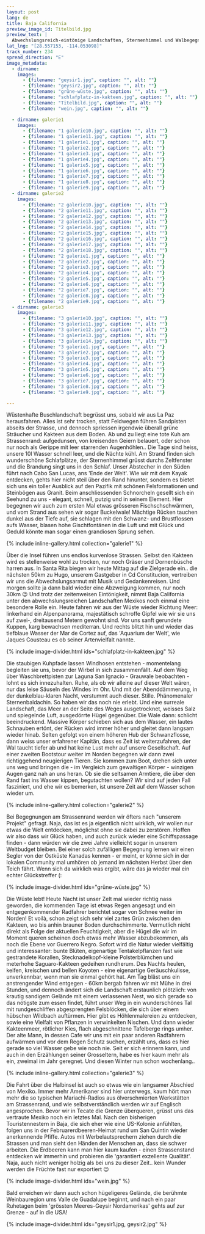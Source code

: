 ```yaml
---
layout: post
lang: de
title: Baja California
preview_image_id: Titelbild.jpg
preview_text: |
  Abwechslungsreich-eintönige Landschaften, Sternenhimmel und Walbegegnungen, und ein schleichender Abschied von Mexiko.. wir geniessen die letzten Kilometer auf der Halbinsel, und haben noch einmal Gelegenheit, die tolle mexikanische Gastfreundschaft zu erleben.
lat_lng: "[28.557153, -114.053098]"
track_number: 234
spread_direction: "E"
image_metadata:
  - dirname:
    images:
      - {filename: "geysir1.jpg", caption: "", alt: ""}
      - {filename: "geysir2.jpg", caption: "", alt: ""}
      - {filename: "grüne-wüste.jpg", caption: "", alt: ""}
      - {filename: "schlafplatz-in-kakteen.jpg", caption: "", alt: ""}
      - {filename: "Titelbild.jpg", caption: "", alt: ""}
      - {filename: "wein.jpg", caption: "", alt: ""}

  - dirname: galerie1
    images:
      - {filename: "1 galerie10.jpg", caption: "", alt: ""}
      - {filename: "1 galerie11.jpg", caption: "", alt: ""}
      - {filename: "1 galerie1.jpg", caption: "", alt: ""}
      - {filename: "1 galerie2.jpg", caption: "", alt: ""}
      - {filename: "1 galerie3.jpg", caption: "", alt: ""}
      - {filename: "1 galerie4.jpg", caption: "", alt: ""}
      - {filename: "1 galerie5.jpg", caption: "", alt: ""}
      - {filename: "1 galerie6.jpg", caption: "", alt: ""}
      - {filename: "1 galerie7.jpg", caption: "", alt: ""}
      - {filename: "1 galerie8.jpg", caption: "", alt: ""}
      - {filename: "1 galerie9.jpg", caption: "", alt: ""}
  - dirname: galerie2
    images:
      - {filename: "2 galerie10.jpg", caption: "", alt: ""}
      - {filename: "2 galerie11.jpg", caption: "", alt: ""}
      - {filename: "2 galerie12.jpg", caption: "", alt: ""}
      - {filename: "2 galerie13.jpg", caption: "", alt: ""}
      - {filename: "2 galerie14.jpg", caption: "", alt: ""}
      - {filename: "2 galerie15.jpg", caption: "", alt: ""}
      - {filename: "2 galerie16.jpg", caption: "", alt: ""}
      - {filename: "2 galerie17.jpg", caption: "", alt: ""}
      - {filename: "2 galerie18.jpg", caption: "", alt: ""}
      - {filename: "2 galerie1.jpg", caption: "", alt: ""}
      - {filename: "2 galerie2.jpg", caption: "", alt: ""}
      - {filename: "2 galerie3.jpg", caption: "", alt: ""}
      - {filename: "2 galerie4.jpg", caption: "", alt: ""}
      - {filename: "2 galerie5.jpg", caption: "", alt: ""}
      - {filename: "2 galerie6.jpg", caption: "", alt: ""}
      - {filename: "2 galerie7.jpg", caption: "", alt: ""}
      - {filename: "2 galerie8.jpg", caption: "", alt: ""}
      - {filename: "2 galerie9.jpg", caption: "", alt: ""}
  - dirname: galerie3
    images:
      - {filename: "3 galerie10.jpg", caption: "", alt: ""}
      - {filename: "3 galerie11.jpg", caption: "", alt: ""}
      - {filename: "3 galerie12.jpg", caption: "", alt: ""}
      - {filename: "3 galerie13.jpg", caption: "", alt: ""}
      - {filename: "3 galerie14.jpg", caption: "", alt: ""}
      - {filename: "3 galerie1.jpg", caption: "", alt: ""}
      - {filename: "3 galerie2.jpg", caption: "", alt: ""}
      - {filename: "3 galerie3.jpg", caption: "", alt: ""}
      - {filename: "3 galerie4.jpg", caption: "", alt: ""}
      - {filename: "3 galerie5.jpg", caption: "", alt: ""}
      - {filename: "3 galerie6.jpg", caption: "", alt: ""}
      - {filename: "3 galerie7.jpg", caption: "", alt: ""}
      - {filename: "3 galerie8.jpg", caption: "", alt: ""}
      - {filename: "3 galerie9.jpg", caption: "", alt: ""}

---
```


Wüstenhafte Buschlandschaft begrüsst uns, sobald wir aus La Paz herausfahren. Alles ist sehr trocken, statt Feldwegen führen Sandpisten abseits der Strasse, und dennoch spriessen irgendwie überall grüne Sträucher und Kakteen aus dem Boden. Ab und zu liegt eine tote Kuh am Strassenrand: aufgedunsen, von kreisenden Geiern belauert, oder schon nur noch als Gerippe mit leer starrenden Augenhöhlen.. Die Tage sind heiss, unsere 10l Wasser schnell leer,  und die Nächte kühl. Am Strand finden sich wunderschöne Schlafplätze, der Sternenhimmel grüsst durchs Zeltfenster und die Brandung singt uns in den Schlaf. Unser Abstecher in den Süden führt nach Cabo San Lucas, ans 'Ende der Welt'. Wie wir mit dem Kayak entdecken, gehts hier nicht steil über den Rand hinunter, sondern es bietet sich uns ein toller Ausblick auf den Pazifik mit schönen Felsformationen und Steinbögen aus Granit. Beim anschliessenden Schnorcheln gesellt sich ein Seehund zu uns - elegant, schnell, putzig und in seinem Element. Hier begegnen wir auch zum ersten Mal etwas grösseren Fischschschwärmen, und vom Strand aus sehen wir sogar Buckelwale! Mächtige Rücken tauchen dunkel aus der Tiefe auf, sie schlagen mit den Schwanz- und Brustflossen aufs Wasser, blasen hohe Gischtfontänen in die Luft und mit Glück und Geduld könnte man sogar einen grandiosen Sprung sehen.

{% include inline-gallery.html collection="galerie1" %}

Über die Insel führen uns endlos kurvenlose Strassen. Selbst den Kakteen wird es stellenweise wohl zu trocken, nur noch Gräser und Dornenbüsche harren aus. In Santa Rita biegen wir heute Mittag auf die Zielgerade ein.. die nächsten 50km zu Hugo, unserem Gastgeber in Cd Constitucion, vertreiben wir uns die Abwechslungsarmut mit Musik und Gedankenreisen. Und morgen sollte ja dann bald wieder eine Abzweigung kommen, nur noch 30km 😉
Und trotz der zeitenweisen Eintönigkeit, nimmt Baja California unter den abwechslungsreichen Landschaften Mexikos noch einmal eine besondere Rolle ein. Heute fahren wir aus der Wüste wieder Richtung Meer: linkerhand ein Alpenpanorama, majestätisch schroffe Gipfel wie wir sie uns auf zwei-, dreitausend Metern gewohnt sind. Vor uns sanft gerundete Kuppen, karg bewachsen mediterran. Und rechts blitzt hin und wieder das tiefblaue Wasser der Mar de Cortez auf, das 'Aquarium der Welt', wie Jaques Cousteau es ob seiner Artenvielfalt nannte.

{% include image-divider.html ids="schlafplatz-in-kakteen.jpg" %}

Die staubigen Kuhpfade lassen Windhosen entstehen - momentelang begleiten sie uns, bevor der Wirbel in sich zusammenfällt. Auf dem Weg über Waschbrettpisten zur Laguna San Ignacio - Grauwale beobachten - lohnt es sich innezuhalten. Ruhe, als ob wir alleine auf dieser Welt wären, nur das leise Säuseln des Windes im Ohr. Und mit der Abenddämmerung, in der dunkelblau-klaren Nacht, verstummt auch dieser. Stille. Phänomenaler Sternenbaldachin. So haben wir das noch nie erlebt. Und eine surreale Landschaft, das Meer an der Seite des Weges ausgetrocknet, weisses Salz und spiegelnde Luft, ausgedörrte Hügel gegenüber. Die Wale dann: schlicht beeindruckend. Massive Körper schieben sich aus dem Wasser, ein lautes Schnauben ertönt, der Rücken wird immer höher und gleitet dann langsam wieder hinab. Selten gefolgt von einem höheren Hub der Schwanzflosse, dann weiss unser erfahrener Kapitän, dass es Zeit ist weiterzufahren, der Wal taucht tiefer ab und hat keine Lust mehr auf unsere Gesellschaft. Auf einer zweiten Bootstour weiter im Norden begegnen wir dann zwei richtiggehend neugierigen Tieren. Sie kommen zum Boot, drehen sich unter uns weg und bringen die - im Vergleich zum gewaltigen Körper - winzigen Augen ganz nah an uns heran. Ob sie die seltsamen Armtiere, die über den Rand fast ins Wasser kippen, begutachten wollen? Wir sind auf jeden Fall fasziniert, und ehe wir es bemerken, ist unsere Zeit auf dem Wasser schon wieder um.

{% include inline-gallery.html collection="galerie2" %}

Bei Begegnungen am Strassenrand werden wir öfters nach "unserem Projekt" gefragt. Naja, das ist es ja eigentlich nicht wirklich, wir wollen nur etwas die Welt entdecken, möglichst ohne sie dabei zu zerstören. Hoffen wir also dass wir Glück haben, und auch zurück wieder eine Schiffspassage finden - dann würden wir die zwei Jahre vielleicht sogar in unserem Weltbudget bleiben. Bei einer solch zufälligen Begegnung lernen wir einen Segler von der Ostküste Kanadas kennen - er meint, er könne sich in der lokalen Community mal umhören ob jemand im nächsten Herbst über den Teich fährt. Wenn sich da wirklich was ergibt, wäre das ja wieder mal ein echter Glückstreffer (:

{% include image-divider.html ids="grüne-wüste.jpg" %}

Die Wüste lebt! Heute Nacht ist unser Zelt mal wieder richtig nass geworden, die kommenden Tage ist etwas Regen angesagt und ein entgegenkommender Radfahrer berichtet sogar von Schnee weiter im Norden! Et voilà, schon zeigt sich sehr viel zartes Grün zwischen den Kakteen, wo bis anhin brauner Boden durchschimmerte. Vermutlich nicht direkt als Folge der aktuellen Feuchtigkeit, aber die Hügel die wir im Moment queren scheinen doch etwas mehr Wasser abzubekommen, als noch die Ebene vor Guerrero Negro. Sofort wird die Natur wieder vielfältig und interessanter: bunte Blüten, eigenartige Tentakelpflanzen fast wie gestrandete Korallen, Stecknadelkopf-kleine Polsterblümchen und meterhohe Saguaro-Kakteen gedeihen rundherum. Des Nachts heulen, keifen, kreischen und bellen Koyoten - eine eigenartige Geräuschkulisse, unverkennbar, wenn man sie einmal gehört hat. Am Tag bläst uns ein anstrengender Wind entgegen - 60km bergab fahren wir mit Mühe in drei Stunden, und dennoch ändert sich die Landschaft erstaunlich plötzlich: von krautig sandigem Gelände mit einem verlassenen Nest, wo sich gerade so das nötigste zum essen findet, führt unser Weg in ein wunderschönes Tal mit rundgeschliffen abgesprengten Felsblöcken, die sich über einem hübschen Wildbach auftürmen. Hier gibt es Höhlenmalereien zu entdecken, sowie eine Vielfalt von Pflanzen in verwinkelten Nischen. Und dann wieder Kakteenmeer, rötlicher Kies, flach abgeschnittene Tafelberge rings umher. Der alte Mann, in dessen Cafe wir uns mit ein paar anderen Radfahrern aufwärmen und vor dem Regen Schutz suchen, erzählt uns, dass es hier gerade so viel Wasser gebe wie noch nie. Seit er sich erinnern kann, und auch in den Erzählungen seiner Grosseltern, habe es hier kaum mehr als ein, zweimal im Jahr geregnet. Und diesen Winter nun schon wochenlang..

{% include inline-gallery.html collection="galerie3" %}

Die Fahrt über die Halbinsel ist auch so etwas wie ein langsamer Abschied von Mexiko. Immer mehr Amerikaner sind hier unterwegs, kaum hört man mehr die so typischen Mariachi-Radios aus ölverschmierten Werkstätten am Strassenrand, und wie selbstverständlich werden wir auf Englisch angesprochen. Bevor wir in Tecate die Grenze überqueren, grüsst uns das vertraute Mexiko noch ein letztes Mal. Nach den bisherigen Touristennestern in Baja, die sich eher wie eine US-Kolonie anfühlten, folgen uns in der Februarerdbeeren-Heimat rund um San Quintin wieder anerkennende Pfiffe. Autos mit Werbelautsprechern ziehen durch die Strassen und man sieht den Händen der Menschen an, dass sie schwer arbeiten. Die Erdbeeren kann man hier kaum kaufen - einen Strassenstand entdecken wir immerhin und probieren die 'garantiert exzellente Qualität'. Naja, auch nicht weniger holzig als bei uns zu dieser Zeit.. kein Wunder werden die Früchte fast nur exportiert 😉

{% include image-divider.html ids="wein.jpg" %}

Bald erreichen wir dann auch schon hügeligeres Gelände, die berühmte Weinbauregion ums Valle de Guadalupe beginnt, und nach ein paar Ruhetagen beim 'grössten Meeres-Geysir Nordamerikas' gehts auf zur Grenze - auf in die USA!

{% include image-divider.html ids="geysir1.jpg, geysir2.jpg" %}


